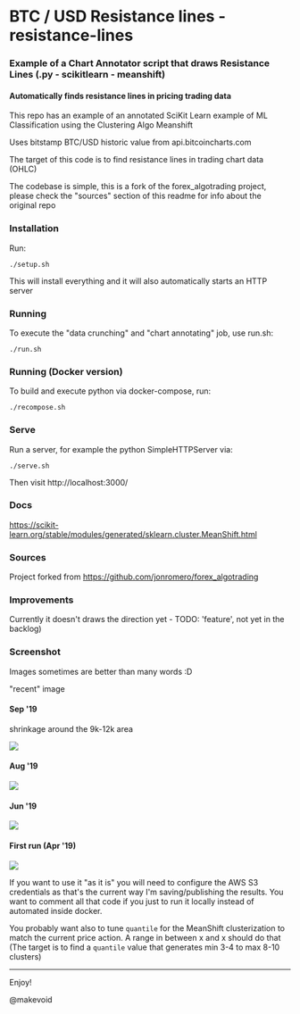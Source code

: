 # BTC / USD Resistance lines - resistance-lines

### Example of a Chart Annotator script that draws Resistance Lines (.py - scikitlearn - meanshift)

#### Automatically finds resistance lines in pricing trading data

This repo has an example of an annotated SciKit Learn example of ML Classification using the Clustering Algo Meanshift

Uses bitstamp BTC/USD historic value from api.bitcoincharts.com

The target of this code is to find resistance lines in trading chart data (OHLC) 

The codebase is simple, this is a fork of the forex_algotrading project, please check the "sources" section of this readme for info about the original repo


### Installation


Run:

    ./setup.sh

This will install everything and it will also automatically starts an HTTP server


### Running


To execute the "data crunching" and "chart annotating" job, use run.sh:

    ./run.sh

### Running (Docker version)


To build and execute python via docker-compose, run:

    ./recompose.sh

### Serve

Run a server, for example the python SimpleHTTPServer via:

```
./serve.sh
```

Then visit http://localhost:3000/


### Docs

https://scikit-learn.org/stable/modules/generated/sklearn.cluster.MeanShift.html


### Sources

Project forked from https://github.com/jonromero/forex_algotrading


### Improvements

Currently it doesn't draws the direction yet - TODO: 'feature', not yet in the backlog)


### Screenshot

Images sometimes are better than many words :D

"recent" image

#### Sep '19

shrinkage around the 9k-12k area


![](http://mkvd.s3.amazonaws.com/tmp/chart-resistance-lines-september-2019.png)


#### Aug '19

![](https://github.com/makevoid/py-scikit-resistance-lines-btcusd-example/blob/master/tmp/2019-aug-15.png?raw=true)

#### Jun '19

![](http://makevoid.s3.amazonaws.com/share/chart-annotator-resistance-line-py-scikitlearn-clustering-example.png?raw=true)

#### First run (Apr '19)

![](https://github.com/makevoid/chart-annotator-resistance-lines/blob/master/tmp/resistance-lines-ml-classification-meanshift.png?raw=true)

If you want to use it "as it is" you will need to configure the AWS S3 credentials as that's the current way I'm saving/publishing the results. You want to comment all that code if you just to run it locally instead of automated inside docker.

You probably want also to tune `quantile` for the MeanShift clusterization to match the current price action. A range in between x and x should do that (The target is to find a `quantile` value that generates min 3-4 to max 8-10 clusters)

---

Enjoy!

@makevoid
